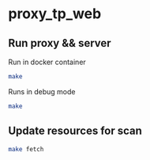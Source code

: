 # proxy_tp_web

## Run proxy && server
Run in docker container
```bash
make
```

Runs in debug mode
```bash
make
```

## Update resources for scan
```bash
make fetch
```